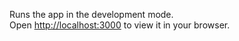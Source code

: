 

Runs the app in the development mode.\
Open [http://localhost:3000](http://localhost:3000) to view it in your browser.
